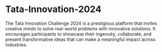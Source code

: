 # Tata-Innovation-2024
The Tata Innovation Challenge 2024 is a prestigious platform that invites creative minds to solve real-world problems with innovative solutions. It encourages participants to showcase their ingenuity, collaborate, and present transformative ideas that can make a meaningful impact across industries.
